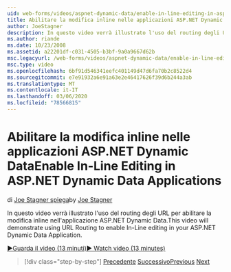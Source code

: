 ```yaml
---
uid: web-forms/videos/aspnet-dynamic-data/enable-in-line-editing-in-aspnet-dynamic-data-applications
title: Abilitare la modifica inline nelle applicazioni ASP.NET Dynamic Data | Microsoft Docs
author: JoeStagner
description: In questo video verrà illustrato l'uso del routing degli URL per abilitare la modifica inline nell'applicazione ASP.NET Dynamic Data.
ms.author: riande
ms.date: 10/23/2008
ms.assetid: a22201df-c031-4505-b3bf-9a0a9667d62b
msc.legacyurl: /web-forms/videos/aspnet-dynamic-data/enable-in-line-editing-in-aspnet-dynamic-data-applications
msc.type: video
ms.openlocfilehash: 6bf91d546341eefc401149d47d6fa70b2c8522d4
ms.sourcegitcommit: e7e91932a6e91a63e2e46417626f39d6b244a3ab
ms.translationtype: MT
ms.contentlocale: it-IT
ms.lasthandoff: 03/06/2020
ms.locfileid: "78566815"
---
```

# <a name="enable-in-line-editing-in-aspnet-dynamic-data-applications"></a><span data-ttu-id="0b32d-103">Abilitare la modifica inline nelle applicazioni ASP.NET Dynamic Data</span><span class="sxs-lookup"><span data-stu-id="0b32d-103">Enable In-Line Editing in ASP.NET Dynamic Data Applications</span></span>

<span data-ttu-id="0b32d-104">di [Joe Stagner spiega](https://github.com/JoeStagner)</span><span class="sxs-lookup"><span data-stu-id="0b32d-104">by [Joe Stagner](https://github.com/JoeStagner)</span></span>

<span data-ttu-id="0b32d-105">In questo video verrà illustrato l'uso del routing degli URL per abilitare la modifica inline nell'applicazione ASP.NET Dynamic Data.</span><span class="sxs-lookup"><span data-stu-id="0b32d-105">This video will demonstrate using URL Routing to enable In-Line editing in your ASP.NET Dynamic Data Application.</span></span>

[<span data-ttu-id="0b32d-106">&#9654;Guarda il video (13 minuti)</span><span class="sxs-lookup"><span data-stu-id="0b32d-106">&#9654; Watch video (13 minutes)</span></span>](https://channel9.msdn.com/Blogs/ASP-NET-Site-Videos/enable-in-line-editing-in-aspnet-dynamic-data-applications)

> [!div class="step-by-step"]
> <span data-ttu-id="0b32d-107">[Precedente](begin-modifying-dynamic-data-applications-with-url-routing.md)
> [Successivo](how-to-enable-table-specific-routing-in-dynamic-data-applications.md)</span><span class="sxs-lookup"><span data-stu-id="0b32d-107">[Previous](begin-modifying-dynamic-data-applications-with-url-routing.md)
[Next](how-to-enable-table-specific-routing-in-dynamic-data-applications.md)</span></span>
